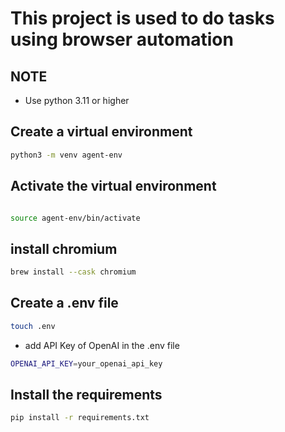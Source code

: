 # This project is used to do tasks using browser automation

## NOTE

- Use python 3.11 or higher

## Create a virtual environment

```bash
python3 -m venv agent-env
```

## Activate the virtual environment

```bash

source agent-env/bin/activate
```

## install chromium

```bash
brew install --cask chromium

```

## Create a .env file

```bash
touch .env
```

- add API Key of OpenAI in the .env file

```bash
OPENAI_API_KEY=your_openai_api_key
```

## Install the requirements

```bash
pip install -r requirements.txt
```
